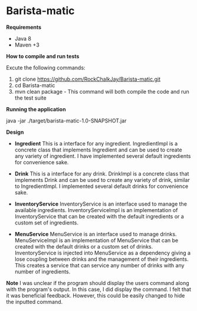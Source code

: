 # Barista-matic
**Requirements**
* Java 8
* Maven +3

**How to compile and run tests**

 Excute the following commands:

1. git clone https://github.com/RockChalkJay/Barista-matic.git
2. cd Barista-matic
3. mvn clean package - This command will both compile the code and run the test suite

**Running the application**

java -jar ./target/barista-matic-1.0-SNAPSHOT.jar

**Design**

* **Ingredient** 
This is a interface for any ingredient. IngredientImpl is a concrete class
that implements Ingredient and can be used to create any variety of ingredient.
I have implemented several default ingredients for convenience sake. 
 
* **Drink** 
This is a interface for any drink. DrinkImpl is a concrete class that 
implements Drink and can be used to create any variety of drink, similar
to IngredientImpl. I implemented several default drinks for convenience sake.

* **InventoryService**
InventoryService is an interface used to manage the available ingredients.
InventoryServiceImpl is an implementation of InventoryService that can be
created with the default ingredients or a custom set of ingredients.

* **MenuService**
MenuService is an interface used to manage drinks. MenuServiceImpl 
is an implementation of MenuService that can be created with the default 
drinks or a custom set of drinks. InventoryService is injected
into MenuService as a dependency giving a lose coupling between drinks and 
the management of their ingredients. This creates a service that can service 
any number of drinks with any number of ingredients.

**Note**
I was unclear if the program should display the users command along with
the program's output. In this case, I did display the command. I felt that 
it was beneficial feedback. However, this could be easily changed to hide 
the inputted command.


